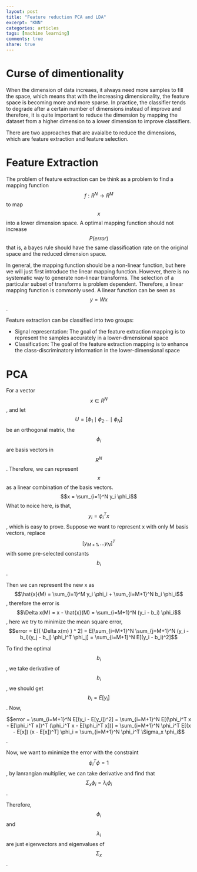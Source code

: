 ```yaml
---
layout: post
title: "Feature reduction PCA and LDA"
excerpt: "KNN"
categories: articles
tags: [machine learning]
comments: true
share: true
---
```


# Curse of dimentionality

When the dimension of data increaes, it always need more samples to fill the space, which means that with the increasing 
dimensionality, the feature space is becoming more and more sparse. In practice, the classifier tends to degrade after a certain
number of dimensions instead of improve and therefore, it is quite important to reduce the dimension by mapping the dataset from
a higher dimension to a lower dimension to improve classifiers.  

There are two approaches that are avaialbe to reduce the dimensions, which are feature extraction and feature selection.

# Feature Extraction
The problem of feature extraction can be think as a problem to find a mapping function $$f: R^N \longrightarrow R^M $$ to map $$x$$
into a lower dimension space. A optimal mapping function should not increase $$P(error)$$ that is, a bayes rule should have the
same classification rate on the original space and the reduced dimension space.  

In general, the mapping function should be a non-linear function, but here we will just first introduce the linear mapping 
function. However, there is no systematic way to generate non-linear transforms. The selection of a particular subset of 
transforms is problem dependent. Therefore, a linear mapping function is commonly used. A linear function can be seen as 
$$y = Wx$$.  

Feature extraction can be classified into two groups: 
  * Signal representation: The goal of the feature extraction mapping is to represent the samples accurately in a 
  lower-dimensional space
  * Classification: The goal of the feature extraction mapping is to enhance the class-discriminatory information in the 
  lower-dimensional space

# PCA

For a vector $$x \in R^N$$, and let $$U = [\phi_1 \mid \phi_2 ... \mid \phi_N]$$ be an orthogonal matrix, the $$\phi_i$$ are
basis vectors in $$R^N$$. Therefore, we can represent $$x$$ as a linear combination of the basis vectors. $$x = \sum_{i=1}^N y_i \phi_i$$
What to noice here, is that, $$y_i = \phi_i^T x$$, which is easy to prove. Suppose we want to represent x with only M basis 
vectors, replace $$[y_{M+1}, ... y_N]^T$$ with some pre-selected constants $$b_i$$.  

Then we can represent the new x as $$\hat{x}(M) = \sum_{i=1}^M y_i \phi_i + \sum_{i=M+1}^N b_i \phi_i$$, therefore the error 
is $$\Delta x(M) = x - \hat{x}(M) = \sum_{i=M+1}^N (y_i - b_i) \phi_i$$, here we try to minimize the mean square error,
$$error = E[( \Delta x(m) ) ^ 2] = E[\sum_{i=M+1}^N \sum_{j=M+1}^N (y_i - b_i)(y_j - b_j) \phi_i^T \phi_j] = \sum_{i=M+1}^N 
E[(y_i - b_i)^2]$$  

To find the optimal $$b_i$$, we take derivative of $$b_i$$, we should get $$b_i = E[y_i]$$. Now,  


$$error = \sum_{i=M+1}^N E[(y_i - E[y_i])^2] = \sum_{i=M+1}^N E[(\phi_i^T x - E[\phi_i^T x])^T (\phi_i^T x - E[\phi_i^T x])]
= \sum_{i=M+1}^N \phi_i^T E[(x - E[x]) (x - E[x])^T] \phi_i = \sum_{i=M+1}^N \phi_i^T \Sigma_x \phi_i$$.  

Now, we want to minimize the error with the constraint $$\phi_i^T \phi = 1$$, by lanrangian multiplier, we can take 
derivative and find that $$\Sigma_x \phi_i = \lambda_i \phi_i$$.  

Therefore, $$\phi_i$$ and $$\lambda_i$$ are just eigenvectors and eigenvalues of $$\Sigma_x$$.
